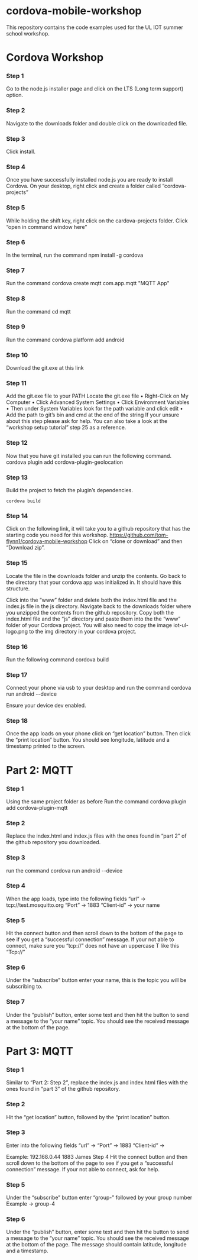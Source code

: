 # cordova-mobile-workshop

This repository contains the code examples used for the UL IOT summer school workshop.

# Cordova Workshop
### Step 1
Go to the node.js installer page and click on the LTS (Long term support) option.


### Step 2
Navigate to the downloads folder and double click on the downloaded file.

### Step 3
Click install.

### Step 4
Once you have successfully installed node.js you are ready to install Cordova.
On your desktop, right click and create a folder called “cordova-projects”

### Step 5
While holding the shift key, right click on the cardova-projects folder.
Click “open in command window here”

### Step 6
In the terminal, run the command
	npm install -g cordova

### Step 7
Run the command
cordova create mqtt com.app.mqtt  "MQTT App"

### Step 8
Run the command
cd mqtt

### Step 9
Run the command
	cordova platform add android

### Step 10
Download the git.exe at this link

### Step 11
Add the git.exe file to your PATH
Locate the git.exe file
	•	Right-Click on My Computer
	•	Click Advanced System Settings
	•	Click Environment Variables
	•	Then under System Variables look for the path variable and click edit
	•	Add the path to git’s bin and cmd at the end of the string
If your unsure about this step please ask for help. You can also take a look at the “workshop setup tutorial” step 25 as a reference.

### Step 12
Now that you have git installed you can run the following command.
	cordova plugin add cordova-plugin-geolocation
### Step 13
Build the project to fetch the plugin’s dependencies.

	cordova build


### Step 14
Click on the following link, it will take you to a github repository that has the starting code you need for this workshop.
https://github.com/tom-flynn1/cordova-mobile-workshop
Click on “clone or download” and then “Download zip”.

### Step 15
Locate the file in the downloads folder and unzip the contents.
Go back to the directory that your cordova app was initialized in.
It should have this structure.

Click into the “www” folder and delete both the index.html file and the index.js file in the  js directory.
Navigate back to the downloads folder where you unzipped the contents from the github repository.
Copy both the index.html file and the “js” directory and paste them into the the “www” folder of your Cordova project.
You will also need to copy the image iot-ul-logo.png to the img directory in your cordova project.

### Step 16
Run the following command
  cordova build


### Step 17
Connect your phone via usb to your desktop and run the command
cordova run android --device

Ensure your device dev enabled.


### Step 18
Once the app loads on your phone click on “get location” button.
Then click the “print location” button.
You should see longitude, latitude and a timestamp printed to the screen.




# Part 2: MQTT
### Step 1
Using the same project folder as before
Run the command
cordova plugin add cordova-plugin-mqtt

### Step 2
Replace the index.html and index.js files with the ones found in “part 2” of the github repository you downloaded.


### Step 3
run the command
  cordova run android --device


### Step 4
When the app loads, type into the following fields
 “url” -> tcp://test.mosquitto.org
“Port” -> 1883
“Client-id” -> your name


### Step 5
Hit the connect button and then scroll down to the bottom of the page to see if you get a “successful connection” message.
If your not able to connect, make sure you “tcp://” does not have an uppercase T like this “Tcp://”

### Step 6
Under the “subscribe” button enter your name, this is the topic you will be subscribing to.

### Step 7
Under the “publish” button, enter some text and then hit the button to send a message to the “your name” topic.
You should see the received message at the bottom of the page.


# Part 3: MQTT
### Step 1
Similar to “Part 2: Step 2”, replace the index.js and index.html files with the ones found in “part 3” of the github repository.

### Step 2
Hit the “get location” button, followed by the “print location” button.

### Step 3
Enter into the following fields
 “url” ->  	<local IP address of Raspberry Pi>
“Port” -> 	1883
“Client-id” ->    <your name>

Example:
192.168.0.44
1883
James
Step 4
Hit the connect button and then scroll down to the bottom of the page to see if you get a “successful connection” message.
If your not able to connect, ask for help.

### Step 5
Under the “subscribe” button enter “group-” followed by your group number
Example ->   group-4

### Step 6
Under the “publish” button, enter some text and then hit the button to send a message to the “your name” topic.
You should see the received message at the bottom of the page. The message should contain latitude, longitude and a timestamp.
